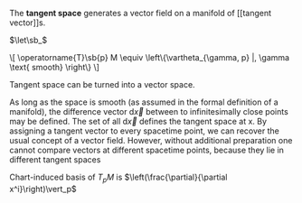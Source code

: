 The **tangent space** generates a vector field on a manifold of [[tangent vector]]s.

$\let\sb_$

\\[
\operatorname{T}\sb{p} M \equiv \left\\{\vartheta_{\gamma, p} |\,  \gamma \text{ smooth} \right\\}
\\]

Tangent space can be turned into a vector space.

As long as the space is smooth (as assumed in the formal definition of a manifold), the difference vector $\mathrm{d}\vec{x}$ between to infinitesimally close points may be defined. The set of all $\mathrm{d}\vec{x}$ defines the tangent space at x. By assigning a tangent vector to every spacetime point, we can recover the usual concept of a vector field. However, without additional preparation one cannot compare vectors at different spacetime points, because they lie in different tangent spaces

Chart-induced basis of $T_pM$ is $\left(\frac{\partial}{\partial x^i}\right)\vert_p$